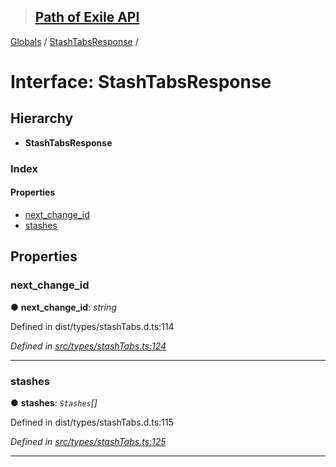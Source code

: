 > ## [Path of Exile API](../README.md)

[Globals](../globals.md) / [StashTabsResponse](stashtabsresponse.md) /

# Interface: StashTabsResponse

## Hierarchy

* **StashTabsResponse**

### Index

#### Properties

* [next_change_id](stashtabsresponse.md#next_change_id)
* [stashes](stashtabsresponse.md#stashes)

## Properties

###  next_change_id

● **next_change_id**: *string*

Defined in dist/types/stashTabs.d.ts:114

*Defined in [src/types/stashTabs.ts:124](https://github.com/stephenpoole/poe-api/blob/e4f2593/src/types/stashTabs.ts#L124)*

___

###  stashes

● **stashes**: *`Stashes`[]*

Defined in dist/types/stashTabs.d.ts:115

*Defined in [src/types/stashTabs.ts:125](https://github.com/stephenpoole/poe-api/blob/e4f2593/src/types/stashTabs.ts#L125)*

___